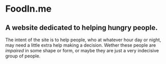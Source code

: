 # FoodIn.me

## A website dedicated to helping hungry people.

The intent of the site is to help people, who at whatever hour day or night, may need a little extra help making a decision. Wether these people are _impaired_ in some shape or form, or maybe they are just a very indecisive group of people.

